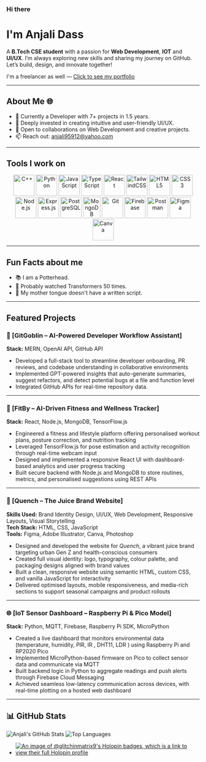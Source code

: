 ### Hi there
# I'm Anjali Dass

A **B.Tech CSE student** with a passion for **Web Development**, **IOT** and **UI/UX**. I’m always exploring new skills and sharing my journey on GitHub. Let’s build, design, and innovate together!

I'm a freelancer as well — [Click to see my portfolio](https://anjalidass.webflow.io/)

---

## About Me 🌐
- 🔭 Currently a Developer with 7+ projects in 1.5 years.
- 🌱 Deeply invested in creating intuitive and user-friendly UI/UX.
- 👯 Open to collaborations on Web Development and creative projects.
- 📫 Reach out: [anjali95912@yahoo.com](mailto:anjali95912@yahoo.com)

---

## Tools I work on  

<p align="center">
  <img src="https://www.vectorlogo.zone/logos/isocpp/isocpp-icon.svg" alt="C++" width="55" height="55"/>
  <img src="https://www.vectorlogo.zone/logos/python/python-icon.svg" alt="Python" width="55" height="55"/>
  <img src="https://www.vectorlogo.zone/logos/javascript/javascript-icon.svg" alt="JavaScript" width="55" height="55"/>
  <img src="https://www.vectorlogo.zone/logos/typescriptlang/typescriptlang-icon.svg" alt="TypeScript" width="55" height="55"/>
  <img src="https://www.vectorlogo.zone/logos/reactjs/reactjs-icon.svg" alt="React" width="55" height="55"/>
  <img src="https://www.vectorlogo.zone/logos/tailwindcss/tailwindcss-icon.svg" alt="TailwindCSS" width="55" height="55"/>
  <img src="https://www.vectorlogo.zone/logos/w3_html5/w3_html5-icon.svg" alt="HTML5" width="55" height="55"/>
  <img src="https://www.vectorlogo.zone/logos/w3_css/w3_css-icon.svg" alt="CSS3" width="55" height="55"/>
  <img src="https://www.vectorlogo.zone/logos/nodejs/nodejs-icon.svg" alt="Node.js" width="55" height="55"/>
  <img src="https://www.vectorlogo.zone/logos/expressjs/expressjs-icon.svg" alt="Express.js" width="55" height="55"/>
  <img src="https://www.vectorlogo.zone/logos/postgresql/postgresql-icon.svg" alt="PostgreSQL" width="55" height="55"/>
  <img src="https://www.vectorlogo.zone/logos/mongodb/mongodb-icon.svg" alt="MongoDB" width="45" height="55"/>
  <img src="https://www.vectorlogo.zone/logos/git-scm/git-scm-icon.svg" alt="Git" width="55" height="55"/>
  <img src="https://www.vectorlogo.zone/logos/firebase/firebase-icon.svg" alt="Firebase" width="55" height="55"/>
  <img src="https://www.vectorlogo.zone/logos/getpostman/getpostman-icon.svg" alt="Postman" width="55" height="55"/>
  <img src="https://www.vectorlogo.zone/logos/figma/figma-icon.svg" alt="Figma" width="55" height="55"/>
  <img src="https://www.vectorlogo.zone/logos/canva/canva-icon.svg" alt="Canva" width="55" height="55"/>
</p>

---

## Fun Facts about me  

- 📚 I am a Potterhead.
- 🤑 Probably watched Transformers 50 times. 
- 🌈 My mother tongue doesn't have a written script.

---

## Featured Projects

### 🧠 [GitGoblin – AI-Powered Developer Workflow Assistant] 
**Stack:** MERN, OpenAI API, GitHub API
- Developed a full-stack tool to streamline developer onboarding, PR reviews, and codebase understanding in collaborative environments  
- Implemented GPT-powered insights that auto-generate summaries, suggest refactors, and detect potential bugs at a file and function level  
- Integrated GitHub APIs for real-time repository data.  


---

### 💪 [FitBy – AI-Driven Fitness and Wellness Tracker]  
**Stack:** React, Node.js, MongoDB, TensorFlow.js  
- Engineered a fitness and lifestyle platform offering personalised workout plans, posture correction, and nutrition tracking  
- Leveraged TensorFlow.js for pose estimation and activity recognition through real-time webcam input  
- Designed and implemented a responsive React UI with dashboard-based analytics and user progress tracking  
- Built secure backend with Node.js and MongoDB to store routines, metrics, and personalised suggestions using REST APIs  


---

### 🍊 [Quench – The Juice Brand Website]
**Skills Used:** Brand Identity Design, UI/UX, Web Development, Responsive Layouts, Visual Storytelling  
**Tech Stack:** HTML, CSS, JavaScript  
**Tools:** Figma, Adobe Illustrator, Canva, Photoshop  
- Designed and developed the website for *Quench*, a vibrant juice brand targeting urban Gen Z and health-conscious consumers  
- Created full visual identity: logo, typography, colour palette, and packaging designs aligned with brand values  
- Built a clean, responsive website using semantic HTML, custom CSS, and vanilla JavaScript for interactivity  
- Delivered optimised layouts, mobile responsiveness, and media-rich sections to support seasonal campaigns and product rollouts  


---

### 🌐 [IoT Sensor Dashboard – Raspberry Pi & Pico Model]
**Stack:** Python, MQTT, Firebase, Raspberry Pi SDK, MicroPython  
- Created a live dashboard that monitors environmental data (temperature, humidity, PIR, IR , DHT11, LDR ) using Raspberry Pi and RP2020 Pico  
- Implemented MicroPython-based firmware on Pico to collect sensor data and communicate via MQTT  
- Built backend logic in Python to aggregate readings and push alerts through Firebase Cloud Messaging  
- Achieved seamless low-latency communication across devices, with real-time plotting on a hosted web dashboard  


---

## 📊 GitHub Stats

![Anjali's GitHub Stats](https://github-readme-stats.vercel.app/api?username=GLITCH-in-MATRIX9&show_icons=true&theme=radical)
![Top Languages](https://github-readme-stats.vercel.app/api/top-langs/?username=GLITCH-in-MATRIX9&layout=compact&theme=radical)



- [![An image of @glitchinmatrix9's Holopin badges, which is a link to view their full Holopin profile](https://holopin.me/glitchinmatrix9)](https://holopin.io/@glitchinmatrix9)


